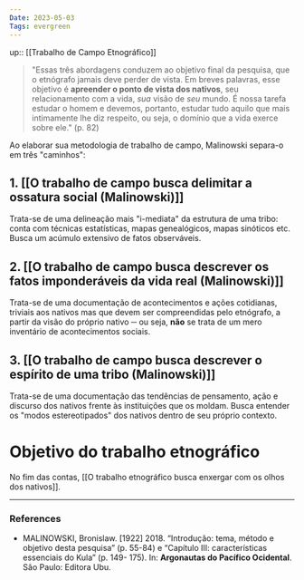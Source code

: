 ```yaml
---
Date: 2023-05-03
Tags: evergreen
---
```

up:: [[Trabalho de Campo Etnográfico]]

> "Essas três abordagens conduzem ao objetivo final da pesquisa, que o etnógrafo jamais deve perder de vista.
> Em breves palavras, esse objetivo é **apreender o ponto de vista dos nativos**, seu relacionamento com a vida, *sua* visão de *seu* mundo.
> É nossa tarefa estudar o homem e devemos, portanto, estudar tudo aquilo que mais intimamente lhe diz respeito, ou seja, o domínio que a vida exerce sobre ele." (p. 82)

Ao elaborar sua metodologia de trabalho de campo, Malinowski separa-o em três "caminhos":
## 1. [[O trabalho de campo busca delimitar a ossatura social (Malinowski)]]
Trata-se de uma delineação mais "i-mediata" da estrutura de uma tribo: conta com técnicas estatísticas, mapas genealógicos, mapas sinóticos etc. Busca um acúmulo extensivo de fatos observáveis.

## 2. [[O trabalho de campo busca descrever os fatos imponderáveis da vida real (Malinowski)]]
Trata-se de uma documentação de acontecimentos e ações cotidianas, triviais aos nativos mas que devem ser compreendidas pelo etnógrafo, a partir da visão do próprio nativo ─ ou seja, **não** se trata de um mero inventário de acontecimentos sociais.

## 3. [[O trabalho de campo busca descrever o espírito de uma tribo (Malinowski)]]
Trata-se de uma documentação das tendências de pensamento, ação e discurso dos nativos frente às instituições que os moldam. Busca entender os "modos estereotipados" dos nativos dentro de seu próprio contexto.

# Objetivo do trabalho etnográfico
No fim das contas, [[O trabalho etnográfico busca enxergar com os olhos dos nativos]].


---
### References
- MALINOWSKI, Bronislaw. [1922] 2018. “Introdução: tema, método e objetivo desta pesquisa” (p. 55-84) e “Capítulo III: características essenciais do Kula” (p. 149- 175). In: **Argonautas do Pacífico Ocidental**. São Paulo: Editora Ubu.

